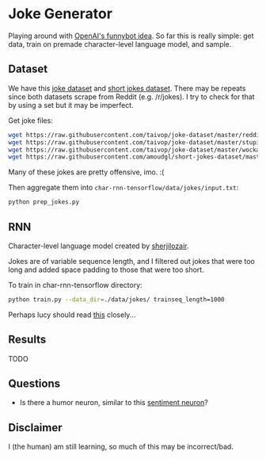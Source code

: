 Joke Generator
===

Playing around with [OpenAI's funnybot idea](https://github.com/openai/requests-for-research/blob/master/_requests_for_research/funnybot.html). So far this is really simple: get data, train on premade character-level language model, and sample.

## Dataset 

We have this [joke dataset](https://github.com/taivop/joke-dataset) and [short jokes dataset](https://github.com/amoudgl/short-jokes-dataset). There may be repeats since both datasets scrape from Reddit (e.g. /r/jokes). I try to check for that by using a set but it may be imperfect.

Get joke files:

```bash
wget https://raw.githubusercontent.com/taivop/joke-dataset/master/reddit_jokes.json 
wget https://raw.githubusercontent.com/taivop/joke-dataset/master/stupidstuff.json
wget https://raw.githubusercontent.com/taivop/joke-dataset/master/wocka.json 
wget https://raw.githubusercontent.com/amoudgl/short-jokes-dataset/master/shortjokes.csv
```

Many of these jokes are pretty offensive, imo. :(

Then aggregate them into `char-rnn-tensorflow/data/jokes/input.txt`:

```bash
python prep_jokes.py
```

## RNN

Character-level language model created by [sherjilozair](https://github.com/sherjilozair/char-rnn-tensorflow).

Jokes are of variable sequence length, and I filtered out jokes that were too long and added space padding to those that were too short. 

To train in char-rnn-tensorflow directory:

```bash 
python train.py --data_dir=./data/jokes/ trainseq_length=1000
```

Perhaps lucy should read [this](https://github.com/karpathy/char-rnn/issues/47) closely...

## Results

TODO

## Questions

- Is there a humor neuron, similar to this [sentiment neuron](https://blog.openai.com/unsupervised-sentiment-neuron/)?

## Disclaimer 

I (the human) am still learning, so much of this may be incorrect/bad.
